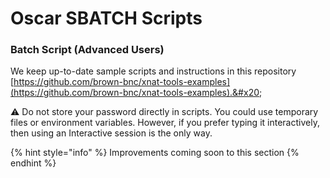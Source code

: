 # Oscar SBATCH Scripts

### Batch Script (Advanced Users)

We keep up-to-date sample scripts and instructions in this repository [https://github.com/brown-bnc/xnat-tools-examples](https://github.com/brown-bnc/xnat-tools-examples).&#x20;

⚠️ Do not store your password directly in scripts. You could use temporary files or environment variables. However, if you prefer typing it interactively, then using an Interactive session is the only way.

{% hint style="info" %}
Improvements coming soon to this section
{% endhint %}
